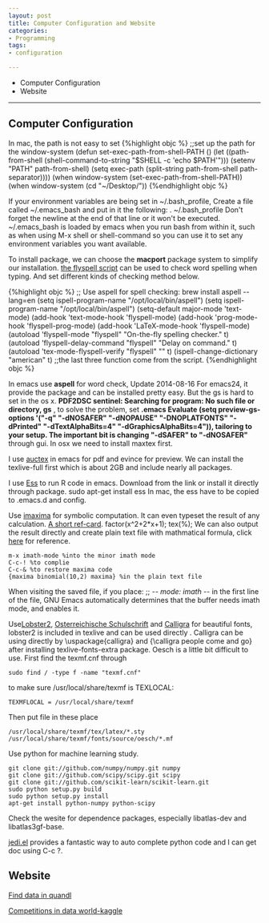 ```yaml
---
layout: post
title: Computer Configuration and Website
categories:
- Programming
tags:
- configuration

---
```

* Computer Configuration
* Website

---

## Computer Configuration

In mac, the path is not easy to set
{%highlight objc %}
;;set up the path for the window-system
(defun set-exec-path-from-shell-PATH ()
    (let ((path-from-shell (shell-command-to-string "$SHELL -c 'echo $PATH'")))
      (setenv "PATH" path-from-shell)
      (setq exec-path (split-string path-from-shell path-separator))))
(when window-system (set-exec-path-from-shell-PATH))
(when window-system (cd "~/Desktop/"))
{%endhighlight objc %}

If your environment variables are being set in ~/.bash_profile, Create a file called ~/.emacs_bash and put in it the following:
. ~/.bash_profile
Don't forget the newline at the end of that line or it won't be executed.
~/.emacs_bash is loaded by emacs when you run bash from within it, such as when using M-x shell or shell-command so you can use it to set any environment variables you want available.

To install package, we can choose the **macport** package system to simplify our installation. [the flyspell script](http://www-sop.inria.fr/members/Manuel.Serrano/flyspell/flyspell.html) can be used to check word spelling when typing. And set different kinds of checking method below.

{%highlight objc %}
;; Use aspell for spell checking: brew install aspell --lang=en
(setq ispell-program-name "/opt/local/bin/aspell")
(setq ispell-program-name "/opt/local/bin/aspell")
(setq-default major-mode 'text-mode)
(add-hook 'text-mode-hook 'flyspell-mode)
(add-hook 'prog-mode-hook 'flyspell-prog-mode)
(add-hook 'LaTeX-mode-hook 'flyspell-mode)
(autoload 'flyspell-mode "flyspell" "On-the-fly spelling checker." t)
(autoload 'flyspell-delay-command "flyspell" "Delay on command." t)
(autoload 'tex-mode-flyspell-verify "flyspell" "" t)
(ispell-change-dictionary "american" t)
;;the last three function come from the script.
{%endhighlight objc %}

In emacs use **aspell** for word check, 
Update 2014-08-16 For emacs24, it provide the package and can be installed pretty easy. But the gs is hard to set in the os x. **PDF2DSC sentinel: Searching for program: No such file or directory, gs** , to solve the problem, set **.emacs Evaluate (setq preview-gs-options '("-q" "-dNOSAFER" "-dNOPAUSE" "-DNOPLATFONTS" "-dPrinted" "-dTextAlphaBits=4" "-dGraphicsAlphaBits=4")), tailoring to your setup. The important bit is changing "-dSAFER" to "-dNOSAFER"** through gui. In osx we need to install maxtex first.

I use [auctex](https://www.gnu.org/software/auctex/download-for-unix.html) in emacs for pdf and evince for preview. We can install the texlive-full first which is about 2GB and include nearly all packages.



I use [Ess](http://ess.r-project.org/index.php?Section=download) to run R code in emacs. Download from the link or install it directly through package.
	sudo apt-get install  ess
In mac, the ess have to be copied to .emacs.d and config.


Use [imaxima](https://sites.google.com/site/imaximaimath/download-and-install/easy-install-on-linux) for symbolic computation. It can even typeset the result of any calculation. [A short ref-card](http://hippasus.com/resources/symmath/maximacalc.html).
	factor(x^2+2*x+1);
	tex(%);
We can also output the result directly and create plain text file with mathmatical formula, click [here](https://sites.google.com/site/imaximaimath/imath-overview/tutorial-of-imath) for reference.

	m-x imath-mode %into the minor imath mode
	C-c-! %to complie
	C-c-& %to restore maxima code
	{maxima binomial(10,2) maxima} %in the plain text file


When visiting the saved file, if you place:
;; -*- mode: imath -*-
in the first line of the file, GNU Emacs automatically determines that the buffer needs imath mode, and enables it.

Use[Lobster2](http://www.tug.dk/FontCatalogue/lobster2/), [Osterreichische Schulschrift](http://www.tug.dk/FontCatalogue/oesch/) and [Calligra](http://www.tug.dk/FontCatalogue/calligra/) for beautiful fonts, lobster2 is included in texlive and can be used directly . Calligra can be using directly by \uspackage{calligra} and {\calligra people come and go} after installing  texlive-fonts-extra package. Oesch is a little bit difficult to use. First find the texmf.cnf through

	sudo find / -type f -name "texmf.cnf"
	
to make sure /usr/local/share/texmf is TEXLOCAL:

	TEXMFLOCAL = /usr/local/share/texmf
	
Then put file in these place

	/usr/local/share/texmf/tex/latex/*.sty
	/usr/local/share/texmf/fonts/source/oesch/*.mf

Use python for machine learning study.

	git clone git://github.com/numpy/numpy.git numpy
	git clone git://github.com/scipy/scipy.git scipy
	git clone git://github.com/scikit-learn/scikit-learn.git
	sudo python setup.py build
	sudo python setup.py install
	apt-get install python-numpy python-scipy
	
Check the wesite for dependence packages, especially libatlas-dev and libatlas3gf-base.

[jedi.el](http://tkf.github.io/emacs-jedi/latest/) provides a fantastic way to auto complete python code and I can get doc using C-c ?.

## Website
[Find data in quandl](http://quandl.com)

[Competitions in data world-kaggle](http://kaggle.com)

